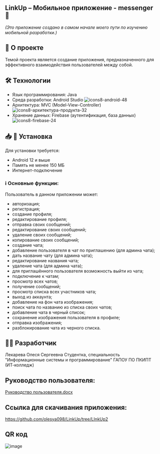 ## LinkUp – Мобильное приложение - messenger 📱
*(Это приложение создано в самом начале моего пути по изучению мобильной разработки.)*

## 📌 О проекте
Темой проекта является создание приложения, предназначенного для эффективного взаимодействия пользователей между собой.

## 🛠 Технологии
- Язык программирования: Java
- Среда разработки: Android Studio ![icons8-android-48](https://github.com/user-attachments/assets/3ed31c38-27b7-4a0f-a5a9-d355f250014a)
- Архитектура: MVC (Model-View-Controller) ![icons8-архитектура-продукта-32](https://github.com/user-attachments/assets/a199d00b-f379-4408-8f30-b051c20f44fa)
- Хранение данных: Firebase (аутентификация, база данных) ![icons8-firebase-24](https://github.com/user-attachments/assets/eb1eae08-2d26-4d26-a36d-55d70b4914fc)

## 📥 📲 Установка
Для установки требуется:
- Android 12 и выше
- Память не менее 150 МБ
- Интернет-подключение

### ℹ️ Основные функции:
Пользователь в данном приложении может:
- авторизация;
- регистрация;
- создание профиля;
- редактирование профиля;
- отправка своих сообщений;
- редактирование своих сообщений;
- удаление своих сообщений;
- копирование своих сообщений;
- создание чата;
- добавление пользователя в чат по приглашению (для админа чата);
- дать название чату (для админа чата);
- редактирование названия чата;
- удаление чата (для админа чата);
- для приглашённого пользователя возможность выйти из чата;
- подключение к чатам;
- просмотр всех чатов;
- получение сообщений;
- просмотр списка всех участников чата;
- выход из аккаунта;
- добавление на фон чата изображения;
- поиск чата по названию из списка своих чатов;
- добавление чата в черный список;
- сохранение изображения пользователя в профиле;
- отправка изображения;
- разблокирование чата из черного списка.

## 👩‍💻 Разработчик
Лекарева Олеся Сергеевна
Студентка, специальность "Информационные системы и программирование"
ГАПОУ ПО ПКИПТ (ИТ-колледж)

## Руководство пользователя:
[Руководство пользователя.docx](https://github.com/user-attachments/files/20212257/default.docx)


## Ссылка для скачивания приложения:
https://github.com/olesya098/LinkUp/tree/LInkUp2

## QR код

![image](https://github.com/user-attachments/assets/f3f87948-c17c-4ec6-8452-5ab9ff9d63f5)


